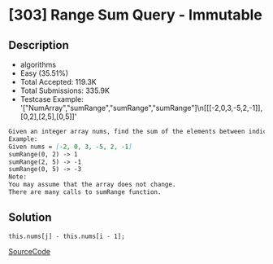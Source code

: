 # [303] Range Sum Query - Immutable

## Description

* algorithms
* Easy (35.51%)
* Total Accepted:    119.3K
* Total Submissions: 335.9K
* Testcase Example:  '["NumArray","sumRange","sumRange","sumRange"]\n[[[-2,0,3,-5,2,-1]],[0,2],[2,5],[0,5]]'

```md
Given an integer array nums, find the sum of the elements between indices i and j (i ≤ j), inclusive.
Example:
Given nums = [-2, 0, 3, -5, 2, -1]
sumRange(0, 2) -> 1
sumRange(2, 5) -> -1
sumRange(0, 5) -> -3
Note:
You may assume that the array does not change.
There are many calls to sumRange function.

```

## Solution

`this.nums[j] - this.nums[i - 1];`

[SourceCode](./solution.js)